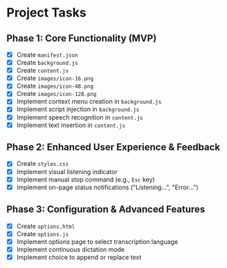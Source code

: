 # Project Tasks

## Phase 1: Core Functionality (MVP)

*   [x] Create `manifest.json`
*   [x] Create `background.js`
*   [x] Create `content.js`
*   [x] Create `images/icon-16.png`
*   [x] Create `images/icon-48.png`
*   [x] Create `images/icon-128.png`
*   [x] Implement context menu creation in `background.js`
*   [x] Implement script injection in `background.js`
*   [x] Implement speech recognition in `content.js`
*   [x] Implement text insertion in `content.js`

## Phase 2: Enhanced User Experience & Feedback

*   [x] Create `styles.css`
*   [x] Implement visual listening indicator
*   [x] Implement manual stop command (e.g., `Esc` key)
*   [x] Implement on-page status notifications ("Listening...", "Error...")

## Phase 3: Configuration & Advanced Features

*   [x] Create `options.html`
*   [x] Create `options.js`
*   [x] Implement options page to select transcription language
*   [x] Implement continuous dictation mode
*   [x] Implement choice to append or replace text
